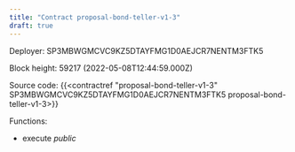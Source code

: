 ```yaml
---
title: "Contract proposal-bond-teller-v1-3"
draft: true
---
```

Deployer: SP3MBWGMCVC9KZ5DTAYFMG1D0AEJCR7NENTM3FTK5


 



Block height: 59217 (2022-05-08T12:44:59.000Z)

Source code: {{<contractref "proposal-bond-teller-v1-3" SP3MBWGMCVC9KZ5DTAYFMG1D0AEJCR7NENTM3FTK5 proposal-bond-teller-v1-3>}}

Functions:

* execute _public_
